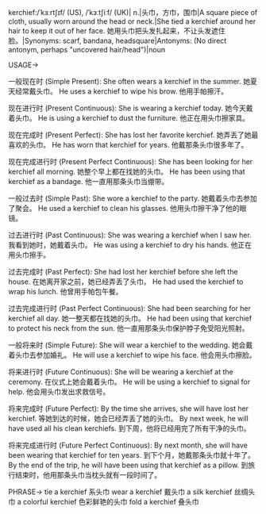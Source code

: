 kerchief:/ˈkɜːrtʃɪf/ (US), /ˈkɜːtʃiːf/ (UK)| n.|头巾，方巾，围巾|A square piece of cloth, usually worn around the head or neck.|She tied a kerchief around her hair to keep it out of her face. 她用头巾把头发扎起来，不让头发遮住脸。|Synonyms: scarf, bandana, headsquare|Antonyms: (No direct antonym, perhaps "uncovered hair/head")|noun


USAGE->

一般现在时 (Simple Present):
She often wears a kerchief in the summer. 她夏天经常戴头巾。
He uses a kerchief to wipe his brow. 他用手帕擦汗。

现在进行时 (Present Continuous):
She is wearing a kerchief today. 她今天戴着头巾。
He is using a kerchief to dust the furniture. 他正在用头巾擦家具。

现在完成时 (Present Perfect):
She has lost her favorite kerchief. 她弄丢了她最喜欢的头巾。
He has worn that kerchief for years. 他戴那条头巾很多年了。

现在完成进行时 (Present Perfect Continuous):
She has been looking for her kerchief all morning. 她整个早上都在找她的头巾。
He has been using that kerchief as a bandage. 他一直用那条头巾当绷带。

一般过去时 (Simple Past):
She wore a kerchief to the party. 她戴着头巾去参加了聚会。
He used a kerchief to clean his glasses. 他用头巾擦干净了他的眼镜。

过去进行时 (Past Continuous):
She was wearing a kerchief when I saw her. 我看到她时，她戴着头巾。
He was using a kerchief to dry his hands. 他正在用头巾擦手。

过去完成时 (Past Perfect):
She had lost her kerchief before she left the house.  在她离开家之前，她已经弄丢了头巾。
He had used the kerchief to wrap his lunch. 他曾用手帕包午餐。


过去完成进行时 (Past Perfect Continuous):
She had been searching for her kerchief all day. 她一整天都在找她的头巾。
He had been using that kerchief to protect his neck from the sun. 他一直用那条头巾保护脖子免受阳光照射。

一般将来时 (Simple Future):
She will wear a kerchief to the wedding. 她会戴着头巾去参加婚礼。
He will use a kerchief to wipe his face. 他会用头巾擦脸。


将来进行时 (Future Continuous):
She will be wearing a kerchief at the ceremony.  在仪式上她会戴着头巾。
He will be using a kerchief to signal for help. 他会用头巾发出求救信号。


将来完成时 (Future Perfect):
By the time she arrives, she will have lost her kerchief. 等她到达的时候，她会已经弄丢了她的头巾。
By next week, he will have used all his clean kerchiefs. 到下周，他将已经用完了所有干净的头巾。

将来完成进行时 (Future Perfect Continuous):
By next month, she will have been wearing that kerchief for ten years. 到下个月，她戴那条头巾就十年了。
By the end of the trip, he will have been using that kerchief as a pillow. 到旅行结束时，他用那条头巾当枕头就有一段时间了。


PHRASE->
tie a kerchief  系头巾
wear a kerchief 戴头巾
a silk kerchief  丝绸头巾
a colorful kerchief  色彩鲜艳的头巾
fold a kerchief  叠头巾
